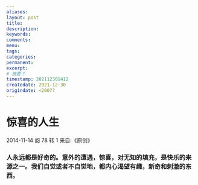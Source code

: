 ```yaml
---
aliases:
layout: post
title:
description:
keywords:
comments:
menu:
tags: 
categories:
permanent: 
excerpt:
# 摘要？
timestamp: 202112301412
createdate: 2021-12-30
origindate: <2007?
---
```


# 惊喜的人生

2014-11-14  阅 78 转 1 来自:《原创》

[](javascript:void(0);)[](javascript:void(0);)

### 人永远都是好奇的。意外的遭遇，惊喜，对无知的填充，是快乐的来源之一。我们自觉或者不自觉地，都内心渴望有趣，新奇和刺激的东西。
